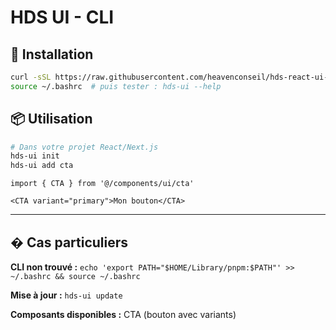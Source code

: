 # HDS UI - CLI

## 🚀 Installation

```bash
curl -sSL https://raw.githubusercontent.com/heavenconseil/hds-react-ui-packages/main/install.sh | bash
source ~/.bashrc  # puis tester : hds-ui --help
```

## 📦 Utilisation

```bash
# Dans votre projet React/Next.js
hds-ui init
hds-ui add cta
```

```tsx
import { CTA } from '@/components/ui/cta'

<CTA variant="primary">Mon bouton</CTA>
```

---

## � Cas particuliers

**CLI non trouvé :** `echo 'export PATH="$HOME/Library/pnpm:$PATH"' >> ~/.bashrc && source ~/.bashrc`

**Mise à jour :** `hds-ui update`

**Composants disponibles :** CTA (bouton avec variants)
